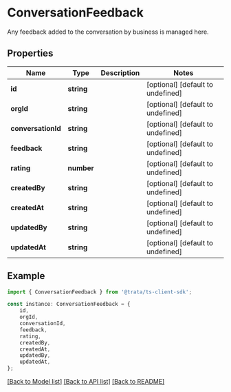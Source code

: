 # ConversationFeedback

Any feedback added to the conversation by business is managed here.

## Properties

Name | Type | Description | Notes
------------ | ------------- | ------------- | -------------
**id** | **string** |  | [optional] [default to undefined]
**orgId** | **string** |  | [optional] [default to undefined]
**conversationId** | **string** |  | [optional] [default to undefined]
**feedback** | **string** |  | [optional] [default to undefined]
**rating** | **number** |  | [optional] [default to undefined]
**createdBy** | **string** |  | [optional] [default to undefined]
**createdAt** | **string** |  | [optional] [default to undefined]
**updatedBy** | **string** |  | [optional] [default to undefined]
**updatedAt** | **string** |  | [optional] [default to undefined]

## Example

```typescript
import { ConversationFeedback } from '@trata/ts-client-sdk';

const instance: ConversationFeedback = {
    id,
    orgId,
    conversationId,
    feedback,
    rating,
    createdBy,
    createdAt,
    updatedBy,
    updatedAt,
};
```

[[Back to Model list]](../README.md#documentation-for-models) [[Back to API list]](../README.md#documentation-for-api-endpoints) [[Back to README]](../README.md)
